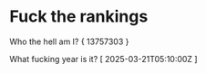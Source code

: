 # Fuck the rankings

Who the hell am I?
{ 13757303 }

What fucking year is it?
[ 2025-03-21T05:10:00Z ]
